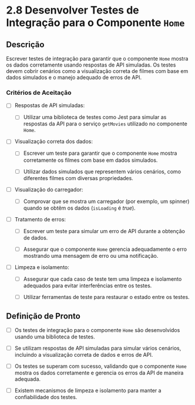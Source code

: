 # 2.8 Desenvolver Testes de Integração para o Componente `Home`

## Descrição

Escrever testes de integração para garantir que o componente `Home` mostra os dados corretamente usando respostas de API simuladas. Os testes devem cobrir cenários como a visualização correta de filmes com base em dados simulados e o manejo adequado de erros de API.  

### Critérios de Aceitação

- [ ] Respostas de API simuladas:

    - [ ] Utilizar uma biblioteca de testes como Jest para simular as respostas da API para o serviço `getMovies` utilizado no componente `Home`.

- [ ] Visualização correta dos dados:

    - [ ] Escrever um teste para garantir que o componente `Home` mostra corretamente os filmes com base em dados simulados.

    - [ ] Utilizar dados simulados que representem vários cenários, como diferentes filmes com diversas propriedades.

- [ ] Visualização do carregador:

    - [ ] Comprovar que se mostra um carregador (por exemplo, um spinner) quando se obtêm os dados (`isLoading` é _true_).

- [ ] Tratamento de erros:

    - [ ] Escrever um teste para simular um erro de API durante a obtenção de dados.

    - [ ] Assegurar que o componente `Home` gerencia adequadamente o erro mostrando uma mensagem de erro ou uma notificação.

- [ ] Limpeza e isolamento:

    - [ ] Assegurar que cada caso de teste tem uma limpeza e isolamento adequados para evitar interferências entre os testes.  

    - [ ] Utilizar ferramentas de teste para restaurar o estado entre os testes.

## Definição de Pronto

- [ ] Os testes de integração para o componente `Home` são desenvolvidos usando uma biblioteca de testes.

- [ ] Se utilizam respostas de API simuladas para simular vários cenários, incluindo a visualização correta de dados e erros de API.

- [ ] Os testes se superam com sucesso, validando que o componente `Home` mostra os dados corretamente e gerencia os erros da API de maneira adequada.

- [ ] Existem mecanismos de limpeza e isolamento para manter a confiabilidade dos testes.  
